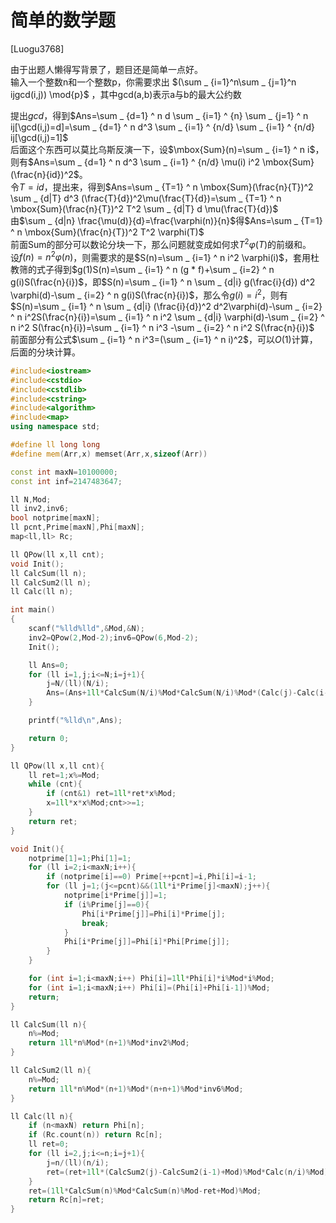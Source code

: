 # 简单的数学题
[Luogu3768]

由于出题人懒得写背景了，题目还是简单一点好。  
输入一个整数n和一个整数p，你需要求出 $(\sum _ {i=1}^n\sum _ {j=1}^n ijgcd(i,j)) \mod{p}$ ，其中gcd(a,b)表示a与b的最大公约数

提出$gcd$，得到$Ans=\sum _ {d=1} ^ n d \sum _ {i=1} ^ {n} \sum _ {j=1} ^ n ij[\gcd(i,j)=d]=\sum _ {d=1} ^ n d^3 \sum _ {i=1} ^ {n/d} \sum _ {i=1} ^ {n/d} ij[\gcd(i,j)=1]$  
后面这个东西可以莫比乌斯反演一下，设$\mbox{Sum}(n)=\sum _ {i=1} ^ n i$，则有$Ans=\sum _ {d=1} ^ n d^3 \sum _ {i=1} ^ {n/d} \mu(i) i^2 \mbox{Sum}(\frac{n}{id})^2$。  
令$T=id$，提出来，得到$Ans=\sum _ {T=1} ^ n \mbox{Sum}(\frac{n}{T})^2 \sum _ {d|T} d^3 (\frac{T}{d})^2\mu(\frac{T}{d})=\sum _ {T=1} ^ n \mbox{Sum}(\frac{n}{T})^2 T^2 \sum _ {d|T} d \mu(\frac{T}{d})$  
由$\sum _ {d|n} \frac{\mu(d)}{d}=\frac{\varphi(n)}{n}$得$Ans=\sum _ {T=1} ^ n \mbox{Sum}(\frac{n}{T})^2 T^2 \varphi(T)$  
前面$\mbox{Sum}$的部分可以数论分块一下，那么问题就变成如何求$T^2 \varphi(T)$的前缀和。  
设$f(n)=n^2 \varphi(n)$，则需要求的是$S(n)=\sum _ {i=1} ^ n i^2 \varphi(i)$，套用杜教筛的式子得到$g(1)S(n)=\sum _ {i=1} ^ n  (g * f)+\sum _ {i=2} ^ n g(i)S(\frac{n}{i})$，即$S(n)=\sum _ {i=1} ^ n \sum _ {d|i} g(\frac{i}{d}) d^2 \varphi(d)-\sum _ {i=2} ^ n g(i)S(\frac{n}{i})$，那么令$g(i)=i^2$，则有$S(n)=\sum _ {i=1} ^ n \sum _ {d|i} (\frac{i}{d})^2 d^2\varphi(d)-\sum _ {i=2} ^ n i^2S(\frac{n}{i})=\sum _ {i=1} ^ n i^2 \sum _ {d|i} \varphi(d)-\sum _ {i=2} ^ n i^2 S(\frac{n}{i})=\sum _ {i=1} ^ n i^3 -\sum _ {i=2} ^ n i^2 S(\frac{n}{i})$  
前面部分有公式$\sum _ {i=1} ^ n i^3=(\sum _ {i=1} ^ n i)^2$，可以$O(1)$计算，后面的分块计算。

```cpp
#include<iostream>
#include<cstdio>
#include<cstdlib>
#include<cstring>
#include<algorithm>
#include<map>
using namespace std;

#define ll long long
#define mem(Arr,x) memset(Arr,x,sizeof(Arr))

const int maxN=10100000;
const int inf=2147483647;

ll N,Mod;
ll inv2,inv6;
bool notprime[maxN];
ll pcnt,Prime[maxN],Phi[maxN];
map<ll,ll> Rc;

ll QPow(ll x,ll cnt);
void Init();
ll CalcSum(ll n);
ll CalcSum2(ll n);
ll Calc(ll n);

int main()
{
	scanf("%lld%lld",&Mod,&N);
	inv2=QPow(2,Mod-2);inv6=QPow(6,Mod-2);
	Init();

	ll Ans=0;
	for (ll i=1,j;i<=N;i=j+1){
		j=N/(ll)(N/i);
		Ans=(Ans+1ll*CalcSum(N/i)%Mod*CalcSum(N/i)%Mod*(Calc(j)-Calc(i-1)+Mod)%Mod)%Mod;
	}

	printf("%lld\n",Ans);

	return 0;
}

ll QPow(ll x,ll cnt){
	ll ret=1;x%=Mod;
	while (cnt){
		if (cnt&1) ret=1ll*ret*x%Mod;
		x=1ll*x*x%Mod;cnt>>=1;
	}
	return ret;
}

void Init(){
	notprime[1]=1;Phi[1]=1;
	for (ll i=2;i<maxN;i++){
		if (notprime[i]==0) Prime[++pcnt]=i,Phi[i]=i-1;
		for (ll j=1;(j<=pcnt)&&(1ll*i*Prime[j]<maxN);j++){
			notprime[i*Prime[j]]=1;
			if (i%Prime[j]==0){
				Phi[i*Prime[j]]=Phi[i]*Prime[j];
				break;
			}
			Phi[i*Prime[j]]=Phi[i]*Phi[Prime[j]];
		}
	}

	for (int i=1;i<maxN;i++) Phi[i]=1ll*Phi[i]*i%Mod*i%Mod;
	for (int i=1;i<maxN;i++) Phi[i]=(Phi[i]+Phi[i-1])%Mod;
	return;
}

ll CalcSum(ll n){
	n%=Mod;
	return 1ll*n%Mod*(n+1)%Mod*inv2%Mod;
}

ll CalcSum2(ll n){
	n%=Mod;
	return 1ll*n%Mod*(n+1)%Mod*(n+n+1)%Mod*inv6%Mod;
}

ll Calc(ll n){
	if (n<maxN) return Phi[n];
	if (Rc.count(n)) return Rc[n];
	ll ret=0;
	for (ll i=2,j;i<=n;i=j+1){
		j=n/(ll)(n/i);
		ret=(ret+1ll*(CalcSum2(j)-CalcSum2(i-1)+Mod)%Mod*Calc(n/i)%Mod)%Mod;
	}
	ret=(1ll*CalcSum(n)%Mod*CalcSum(n)%Mod-ret+Mod)%Mod;
	return Rc[n]=ret;
}
```